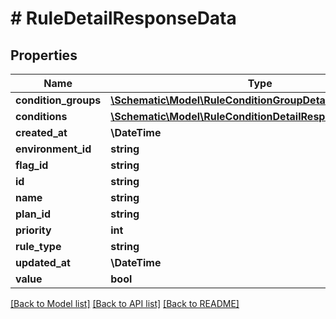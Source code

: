 # # RuleDetailResponseData

## Properties

Name | Type | Description | Notes
------------ | ------------- | ------------- | -------------
**condition_groups** | [**\Schematic\Model\RuleConditionGroupDetailResponseData[]**](RuleConditionGroupDetailResponseData.md) |  |
**conditions** | [**\Schematic\Model\RuleConditionDetailResponseData[]**](RuleConditionDetailResponseData.md) |  |
**created_at** | **\DateTime** |  |
**environment_id** | **string** |  |
**flag_id** | **string** |  | [optional]
**id** | **string** |  |
**name** | **string** |  |
**plan_id** | **string** |  | [optional]
**priority** | **int** |  |
**rule_type** | **string** |  |
**updated_at** | **\DateTime** |  |
**value** | **bool** |  |

[[Back to Model list]](../../README.md#models) [[Back to API list]](../../README.md#endpoints) [[Back to README]](../../README.md)
